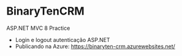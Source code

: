 # BinaryTenCRM
 ASP.NET MVC 8 Practice

* Login e logout autenticação ASP.NET
* Publicando na Azure: https://binaryten-crm.azurewebsites.net/
